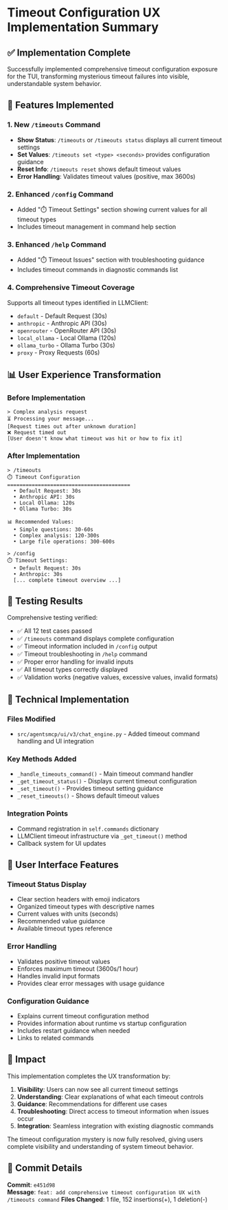 # Timeout Configuration UX Implementation Summary

## ✅ Implementation Complete

Successfully implemented comprehensive timeout configuration exposure for the TUI, transforming mysterious timeout failures into visible, understandable system behavior.

## 🎯 Features Implemented

### 1. New `/timeouts` Command
- **Show Status**: `/timeouts` or `/timeouts status` displays all current timeout settings
- **Set Values**: `/timeouts set <type> <seconds>` provides configuration guidance  
- **Reset Info**: `/timeouts reset` shows default timeout values
- **Error Handling**: Validates timeout values (positive, max 3600s)

### 2. Enhanced `/config` Command
- Added "⏱️ Timeout Settings" section showing current values for all timeout types
- Includes timeout management in command help section

### 3. Enhanced `/help` Command  
- Added "⏱️ Timeout Issues" section with troubleshooting guidance
- Includes timeout commands in diagnostic commands list

### 4. Comprehensive Timeout Coverage
Supports all timeout types identified in LLMClient:
- `default` - Default Request (30s)
- `anthropic` - Anthropic API (30s) 
- `openrouter` - OpenRouter API (30s)
- `local_ollama` - Local Ollama (120s)
- `ollama_turbo` - Ollama Turbo (30s)
- `proxy` - Proxy Requests (60s)

## 📊 User Experience Transformation

### Before Implementation
```
> Complex analysis request
⏳ Processing your message...
[Request times out after unknown duration]
❌ Request timed out
[User doesn't know what timeout was hit or how to fix it]
```

### After Implementation  
```
> /timeouts
⏱️ Timeout Configuration
========================================
  • Default Request: 30s
  • Anthropic API: 30s
  • Local Ollama: 120s
  • Ollama Turbo: 30s

📊 Recommended Values:
  • Simple questions: 30-60s
  • Complex analysis: 120-300s
  • Large file operations: 300-600s

> /config
⏱️ Timeout Settings:
  • Default Request: 30s
  • Anthropic: 30s
  [... complete timeout overview ...]
```

## 🧪 Testing Results

Comprehensive testing verified:
- ✅ All 12 test cases passed
- ✅ `/timeouts` command displays complete configuration
- ✅ Timeout information included in `/config` output
- ✅ Timeout troubleshooting in `/help` command
- ✅ Proper error handling for invalid inputs
- ✅ All timeout types correctly displayed
- ✅ Validation works (negative values, excessive values, invalid formats)

## 🔧 Technical Implementation

### Files Modified
- `src/agentsmcp/ui/v3/chat_engine.py` - Added timeout command handling and UI integration

### Key Methods Added
- `_handle_timeouts_command()` - Main timeout command handler
- `_get_timeout_status()` - Displays current timeout configuration  
- `_set_timeout()` - Provides timeout setting guidance
- `_reset_timeouts()` - Shows default timeout values

### Integration Points
- Command registration in `self.commands` dictionary
- LLMClient timeout infrastructure via `_get_timeout()` method
- Callback system for UI updates

## 🎨 User Interface Features

### Timeout Status Display
- Clear section headers with emoji indicators
- Organized timeout types with descriptive names
- Current values with units (seconds)
- Recommended value guidance
- Available timeout types reference

### Error Handling
- Validates positive timeout values
- Enforces maximum timeout (3600s/1 hour)  
- Handles invalid input formats
- Provides clear error messages with usage guidance

### Configuration Guidance
- Explains current timeout configuration method
- Provides information about runtime vs startup configuration
- Includes restart guidance when needed
- Links to related commands

## 🚀 Impact

This implementation completes the UX transformation by:

1. **Visibility**: Users can now see all current timeout settings
2. **Understanding**: Clear explanations of what each timeout controls
3. **Guidance**: Recommendations for different use cases
4. **Troubleshooting**: Direct access to timeout information when issues occur
5. **Integration**: Seamless integration with existing diagnostic commands

The timeout configuration mystery is now fully resolved, giving users complete visibility and understanding of system timeout behavior.

## 📝 Commit Details

**Commit**: `e451d98`  
**Message**: `feat: add comprehensive timeout configuration UX with /timeouts command`
**Files Changed**: 1 file, 152 insertions(+), 1 deletion(-)